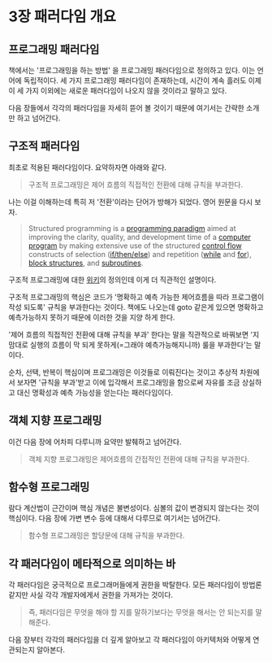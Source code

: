 # 3장 패러다임 개요

## 프로그래밍 패러다임

책에서는 '프로그래밍을 하는 방법' 을 프로그래밍 패러다임으로 정의하고 있다. 이는 언어에 독립적이다. 세 가지 프로그래밍 패러다임이 존재하는데, 시간이 계속 흘러도 이제 이 세 가지 이외에는 새로운 패러다임이 나오지 않을 것이라고 말하고 있다.

다음 장들에서 각각의 패러다임을 자세히 뜯어 볼 것이기 때문에 여기서는 간략한 소개만 하고 넘어간다.



## 구조적 패러다임

최초로 적용된 패러다임이다. 요약하자면 아래와 같다.

> 구조적 프로그래밍은 제어 흐름의 직접적인 전환에 대해 규칙을 부과한다.

나는 이걸 이해하는데 특히 저 '전환'이라는 단어가 방해가 되었다. 영어 원문을 다시 보자.

> Structured programming is a [programming paradigm](https://en.wikipedia.org/wiki/Programming\_paradigm) aimed at improving the clarity, quality, and development time of a [computer program](https://en.wikipedia.org/wiki/Computer\_program) by making extensive use of the structured [control flow](https://en.wikipedia.org/wiki/Control\_flow) constructs of selection ([if/then/else](https://en.wikipedia.org/wiki/Conditional\_\(computer\_programming\))) and repetition ([while](https://en.wikipedia.org/wiki/While\_loop) and [for](https://en.wikipedia.org/wiki/For\_loop)), [block structures](https://en.wikipedia.org/wiki/Block\_\(programming\)), and [subroutines](https://en.wikipedia.org/wiki/Subroutines).

구조적 프로그래밍에 대한 [위키](https://en.wikipedia.org/wiki/Structured\_programming)의 정의인데 이게 더 직관적인 설명이다.



구조적 프로그래밍의 핵심은 코드가 '명확하고 예측 가능한 제어흐름을 따라 프로그램이 작성 되도록' 규칙을 부과한다는 것이다. 책에도 나오는데 goto 같은게 있으면 명확하고 예측가능하지 못하기 때문에 이러한 것을 지양 하게 한다.

'제어 흐름의 직접적인 전환에 대해 규칙을 부과' 한다는 말을 직관적으로 바꿔보면 '지맘대로 실행의 흐름이 막 되게 못하게(=그래야 예측가능해지니까) 룰을 부과한다'는 말이다.

순차, 선택, 반복이 핵심이며 프로그래밍은 이것들로 이뤄진다는 것이고 추상적 차원에서 보자면 '규칙을 부과'받고 이에 입각해서 프로그래밍을 함으로써 자유를 조금 상실하고 대신 명확성과 예측 가능성을 얻는다는 패러다임이다.



## 객체 지향 프로그래밍

이건 다음 장에 어차피 다루니까 요약만 발췌하고 넘어간다.

> 객체 지향 프로그래밍은 제어흐름의 간접적인 전환에 대해 규칙을 부과한다.



## 함수형 프로그래밍

람다 계산법이 근간이며 핵심 개념은 불변성이다. 심볼의 값이 변경되지 않는다는 것이 핵심이다. 다음 장에 가변 변수 등에 대해서 다루므로 여기서는 넘어간다.

> 함수형 프로그래밍은 할당문에 대해 규칙을 부과한다.



## 각 패러다임이 메타적으로 의미하는 바

각 패러다임은 궁극적으로 프로그래머들에게 권한을 박탈한다. 모든 패러다임이 방법론 같지만 사실 각각 개발자에게서 권한을 가져가는 것이다.

> 즉, 패러다임은 무엇을 해야 할 지를 말하기보다는 무엇을 해서는 안 되는지를 말해준다.



다음 장부터 각각의 패러다임을 더 깊게 알아보고 각 패러다임이 아키텍처와 어떻게 연관되는지 알아본다.

